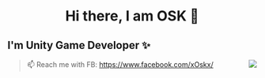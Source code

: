 <h1 align="center">
Hi there, I am OSK 👋
</h1>


## I'm Unity Game Developer ✨

> 📫 Reach me with FB: https://www.facebook.com/xOskx/ <img align="right" src="https://github-readme-stats.vercel.app/api?username=O-S-K&show_icons=true&icon_color=CE1D2D&text_color=718096&bg_color=ffffff&hide_title=true" />
  
